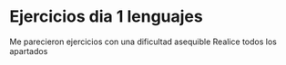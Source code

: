 # Ejercicios dia 1 lenguajes
Me parecieron ejercicios con una dificultad asequible 
Realice todos los apartados
